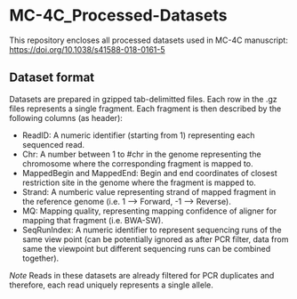 # MC-4C_Processed-Datasets
This repository encloses all processed datasets used in MC-4C manuscript: https://doi.org/10.1038/s41588-018-0161-5

## Dataset format
Datasets are prepared in gzipped tab-delimitted files. Each row in the .gz files represents a single fragment. 
Each fragment is then described by the following columns (as header):
- ReadID: A numeric identifier (starting from 1) representing each sequenced read.
- Chr: A number between 1 to #chr in the genome representing the chromosome where the corresponding fragment is mapped to.
- MappedBegin and MappedEnd: Begin and end coordinates of closest restriction site in the genome where the fragment is mapped to.
- Strand: A numberic value representing strand of mapped fragment in the reference genome (i.e. 1 --> Forward, -1 --> Reverse).
- MQ: Mapping quality, representing mapping confidence of aligner for mapping that fragment (i.e. BWA-SW).
- SeqRunIndex: A numeric identifier to represent sequencing runs of the same view point 
(can be potentially ignored as after PCR filter, data from same the viewpoint but different sequencing runs can be combined together).

*Note* Reads in these datasets are already filtered for PCR duplicates and therefore, each read uniquely represents a single allele.